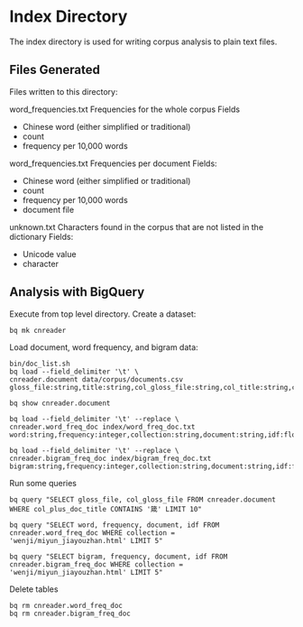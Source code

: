 # Index Directory
The index directory is used for writing corpus analysis to plain text files.

## Files Generated
Files written to this directory:

word_frequencies.txt
Frequencies for the whole corpus
Fields
- Chinese word (either simplified or traditional)
- count
- frequency per 10,000 words

word_frequencies.txt
Frequencies per document
Fields:
- Chinese word (either simplified or traditional)
- count
- frequency per 10,000 words
- document file

unknown.txt
Characters found in the corpus that are not listed in the dictionary
Fields:
- Unicode value
- character

## Analysis with BigQuery
Execute from top level directory. Create a dataset:
```
bq mk cnreader
```

Load document, word frequency, and bigram data:
```
bin/doc_list.sh
bq load --field_delimiter '\t' \
cnreader.document data/corpus/documents.csv gloss_file:string,title:string,col_gloss_file:string,col_title:string,col_plus_doc_title:string

bq show cnreader.document

bq load --field_delimiter '\t' --replace \
cnreader.word_freq_doc index/word_freq_doc.txt word:string,frequency:integer,collection:string,document:string,idf:float64

bq load --field_delimiter '\t' --replace \
cnreader.bigram_freq_doc index/bigram_freq_doc.txt bigram:string,frequency:integer,collection:string,document:string,idf:float64
```

Run some queries
```
bq query "SELECT gloss_file, col_gloss_file FROM cnreader.document WHERE col_plus_doc_title CONTAINS '箴' LIMIT 10"

bq query "SELECT word, frequency, document, idf FROM cnreader.word_freq_doc WHERE collection = 'wenji/miyun_jiayouzhan.html' LIMIT 5"

bq query "SELECT bigram, frequency, document, idf FROM cnreader.bigram_freq_doc WHERE collection = 'wenji/miyun_jiayouzhan.html' LIMIT 5"
```

Delete tables
```
bq rm cnreader.word_freq_doc
bq rm cnreader.bigram_freq_doc
```